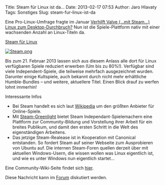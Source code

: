 Title: Steam für Linux ist da…
Date: 2013-02-17 07:53
Author: Jaro Hlavaty
Tags: Sonstiges
Slug: steam-fur-linux-ist-da

Eine Pro-Linux-Umfrage fragte im Januar [Verhilft Valve (…mit Steam…)
Linux zum
Desktop-Durchbruch?](http://www.pro-linux.de/umfragen/2/138/verhilft-valve-linux-zum-desktop-durchbruch.html)
Nun ist die Spiele-Plattform nativ mit einer wachsenden Anzahl an
Linux-Titeln da.


[Steam für Linux](http://store.steampowered.com/sale/linux_release/)


[![Steam.png](http://wiki.kubuntu-de.org/images/thumb/Steam.png/500px-Steam.png)](http://wiki.kubuntu-de.org/Datei:Steam.png)


<!--break--><!--break-->

Bis zum 21. Februar 2013 lassen sich aus diesem Anlass alle dort für
Linux verfügbaren Spiele reduziert erwerben (Um bis zu 80%!). Verfügbar
sind viele Independent-Spiele, die teilweise mehrfach ausgezeichnet
wurden. Darunter einige Kultspiele, auch bekannt durch nicht mehr
erhältliche Humble-Bundles – und weitere, aktuellere Titel. Einen Blick
drauf zu werfen lohnt immerhin!


Interessante Infos


-   Bei Steam handelt es sich laut
    [Wikipedia](http://de.wikipedia.org/wiki/Steam) um den größten
    Anbieter für Online-Spiele.
-   Mit [Steam-Greenlight](http://steamcommunity.com/greenlight/) bietet
    Steam Independant-Spielemachern eine Plattform zur Community-Bildung
    und Vorstellung ihrer Arbeit für ein breites Publikum, und damit den
    ersten Schritt in die Welt des eigenständigen Arbeitens.
-   Das jetzige Steam-Realease ist in Kooperation mit Canonical
    entstanden. So fordert Steam auf seiner Webseite zum Ausprobieren
    von Ubuntu auf. Die internen Steam-Foren quellen derzeit über mit
    aktuellen Windows-Usern, die wissen wollen was Linux eigentlich ist,
    und wie es unter Windows nun eigentlich startet…


Eine Community-Wiki-Seite findet sich
[hier](http://wiki.ubuntuusers.de/Steam).



Diese Nachricht kann im
[Forum](http://forum.kubuntu-de.org/index.php?topic=17006.msg109838#msg109838)
diskutiert werden.




